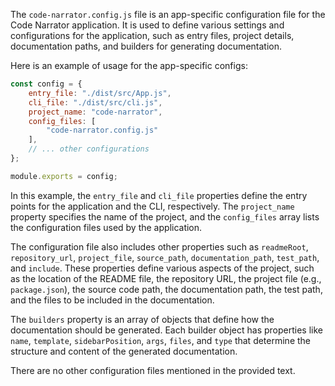 The `code-narrator.config.js` file is an app-specific configuration file for the Code Narrator application. It is used to define various settings and configurations for the application, such as entry files, project details, documentation paths, and builders for generating documentation.

Here is an example of usage for the app-specific configs:

```javascript
const config = {
    entry_file: "./dist/src/App.js",
    cli_file: "./dist/src/cli.js",
    project_name: "code-narrator",
    config_files: [
        "code-narrator.config.js"
    ],
    // ... other configurations
};

module.exports = config;
```

In this example, the `entry_file` and `cli_file` properties define the entry points for the application and the CLI, respectively. The `project_name` property specifies the name of the project, and the `config_files` array lists the configuration files used by the application.

The configuration file also includes other properties such as `readmeRoot`, `repository_url`, `project_file`, `source_path`, `documentation_path`, `test_path`, and `include`. These properties define various aspects of the project, such as the location of the README file, the repository URL, the project file (e.g., `package.json`), the source code path, the documentation path, the test path, and the files to be included in the documentation.

The `builders` property is an array of objects that define how the documentation should be generated. Each builder object has properties like `name`, `template`, `sidebarPosition`, `args`, `files`, and `type` that determine the structure and content of the generated documentation.

There are no other configuration files mentioned in the provided text.